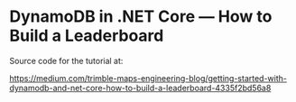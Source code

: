 # DynamoDB in .NET Core — How to Build a Leaderboard

Source code for the tutorial at:

https://medium.com/trimble-maps-engineering-blog/getting-started-with-dynamodb-and-net-core-how-to-build-a-leaderboard-4335f2bd56a8
